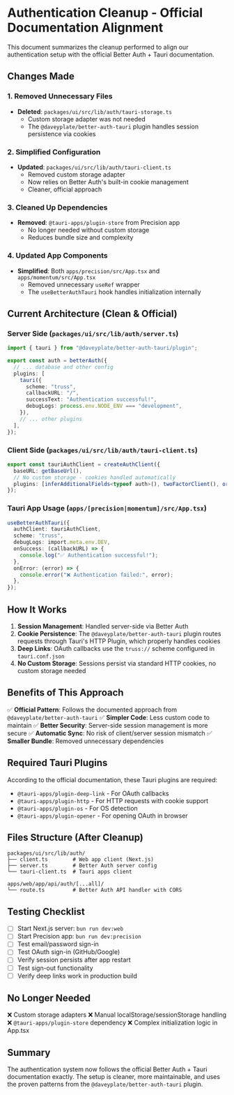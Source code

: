 # Authentication Cleanup - Official Documentation Alignment

This document summarizes the cleanup performed to align our authentication setup with the official Better Auth + Tauri documentation.

## Changes Made

### 1. Removed Unnecessary Files

- **Deleted**: `packages/ui/src/lib/auth/tauri-storage.ts`
  - Custom storage adapter was not needed
  - The `@daveyplate/better-auth-tauri` plugin handles session persistence via cookies

### 2. Simplified Configuration

- **Updated**: `packages/ui/src/lib/auth/tauri-client.ts`
  - Removed custom storage adapter
  - Now relies on Better Auth's built-in cookie management
  - Cleaner, official approach

### 3. Cleaned Up Dependencies

- **Removed**: `@tauri-apps/plugin-store` from Precision app
  - No longer needed without custom storage
  - Reduces bundle size and complexity

### 4. Updated App Components

- **Simplified**: Both `apps/precision/src/App.tsx` and `apps/momentum/src/App.tsx`
  - Removed unnecessary `useRef` wrapper
  - The `useBetterAuthTauri` hook handles initialization internally

## Current Architecture (Clean & Official)

### Server Side (`packages/ui/src/lib/auth/server.ts`)

```typescript
import { tauri } from "@daveyplate/better-auth-tauri/plugin";

export const auth = betterAuth({
  // ... database and other config
  plugins: [
    tauri({
      scheme: "truss",
      callbackURL: "/",
      successText: "Authentication successful!",
      debugLogs: process.env.NODE_ENV === "development",
    }),
    // ... other plugins
  ],
});
```

### Client Side (`packages/ui/src/lib/auth/tauri-client.ts`)

```typescript
export const tauriAuthClient = createAuthClient({
  baseURL: getBaseUrl(),
  // No custom storage - cookies handled automatically
  plugins: [inferAdditionalFields<typeof auth>(), twoFactorClient(), organizationClient(), adminClient()],
});
```

### Tauri App Usage (`apps/[precision|momentum]/src/App.tsx`)

```typescript
useBetterAuthTauri({
  authClient: tauriAuthClient,
  scheme: "truss",
  debugLogs: import.meta.env.DEV,
  onSuccess: (callbackURL) => {
    console.log("✅ Authentication successful!");
  },
  onError: (error) => {
    console.error("❌ Authentication failed:", error);
  },
});
```

## How It Works

1. **Session Management**: Handled server-side via Better Auth
2. **Cookie Persistence**: The `@daveyplate/better-auth-tauri` plugin routes requests through Tauri's HTTP Plugin, which properly handles cookies
3. **Deep Links**: OAuth callbacks use the `truss://` scheme configured in `tauri.conf.json`
4. **No Custom Storage**: Sessions persist via standard HTTP cookies, no custom storage needed

## Benefits of This Approach

✅ **Official Pattern**: Follows the documented approach from `@daveyplate/better-auth-tauri`
✅ **Simpler Code**: Less custom code to maintain
✅ **Better Security**: Server-side session management is more secure
✅ **Automatic Sync**: No risk of client/server session mismatch
✅ **Smaller Bundle**: Removed unnecessary dependencies

## Required Tauri Plugins

According to the official documentation, these Tauri plugins are required:

- `@tauri-apps/plugin-deep-link` - For OAuth callbacks
- `@tauri-apps/plugin-http` - For HTTP requests with cookie support
- `@tauri-apps/plugin-os` - For OS detection
- `@tauri-apps/plugin-opener` - For opening OAuth in browser

## Files Structure (After Cleanup)

```
packages/ui/src/lib/auth/
├── client.ts        # Web app client (Next.js)
├── server.ts        # Better Auth server config
└── tauri-client.ts  # Tauri apps client

apps/web/app/api/auth/[...all]/
└── route.ts         # Better Auth API handler with CORS
```

## Testing Checklist

- [ ] Start Next.js server: `bun run dev:web`
- [ ] Start Precision app: `bun run dev:precision`
- [ ] Test email/password sign-in
- [ ] Test OAuth sign-in (GitHub/Google)
- [ ] Verify session persists after app restart
- [ ] Test sign-out functionality
- [ ] Verify deep links work in production build

## No Longer Needed

❌ Custom storage adapters
❌ Manual localStorage/sessionStorage handling
❌ `@tauri-apps/plugin-store` dependency
❌ Complex initialization logic in App.tsx

## Summary

The authentication system now follows the official Better Auth + Tauri documentation exactly. The setup is cleaner, more maintainable, and uses the proven patterns from the `@daveyplate/better-auth-tauri` plugin.
